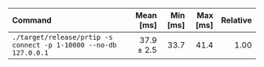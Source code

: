 | Command | Mean [ms] | Min [ms] | Max [ms] | Relative |
|:---|---:|---:|---:|---:|
| `./target/release/prtip -s connect -p 1-10000 --no-db 127.0.0.1` | 37.9 ± 2.5 | 33.7 | 41.4 | 1.00 |
